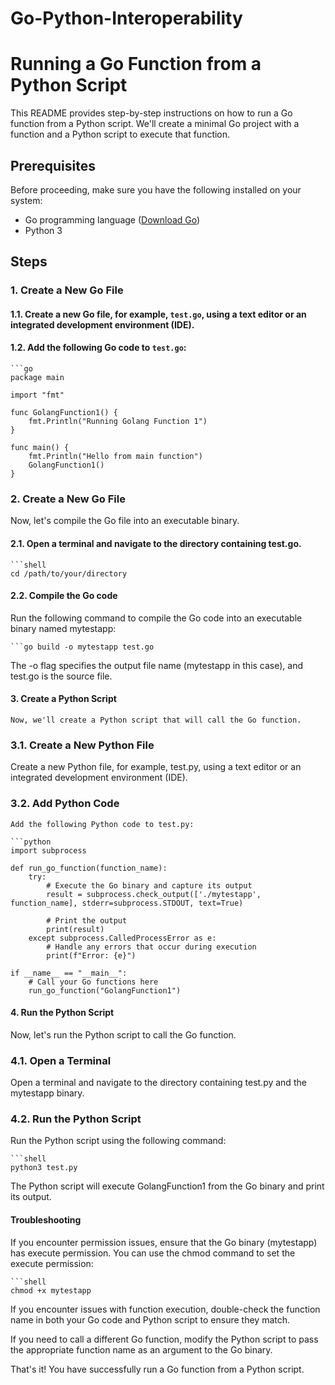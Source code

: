 # Go-Python-Interoperability

# Running a Go Function from a Python Script

This README provides step-by-step instructions on how to run a Go function from a Python script. We'll create a minimal Go project with a function and a Python script to execute that function.

## Prerequisites

Before proceeding, make sure you have the following installed on your system:

- Go programming language ([Download Go](https://golang.org/))
- Python 3

## Steps

### 1. Create a New Go File

#### 1.1. Create a new Go file, for example, `test.go`, using a text editor or an integrated development environment (IDE).

#### 1.2. Add the following Go code to `test.go`:

    ```go
    package main

    import "fmt"

    func GolangFunction1() {
        fmt.Println("Running Golang Function 1")
    }

    func main() {
        fmt.Println("Hello from main function")
        GolangFunction1()
    }

### 2. Create a New Go File

Now, let's compile the Go file into an executable binary.

#### 2.1. Open a terminal and navigate to the directory containing test.go.

    ```shell
    cd /path/to/your/directory
#### 2.2. Compile the Go code

Run the following command to compile the Go code into an executable binary named mytestapp:

    ```go build -o mytestapp test.go
    
The -o flag specifies the output file name (mytestapp in this case), and test.go is the source file.

#### 3. Create a Python Script
    Now, we'll create a Python script that will call the Go function.

### 3.1. Create a New Python File

Create a new Python file, for example, test.py, using a text editor or an integrated development environment         (IDE).

### 3.2. Add Python Code

    Add the following Python code to test.py:

    ```python
    import subprocess

    def run_go_function(function_name):
        try:
            # Execute the Go binary and capture its output
            result = subprocess.check_output(['./mytestapp', function_name], stderr=subprocess.STDOUT, text=True)

            # Print the output
            print(result)
        except subprocess.CalledProcessError as e:
            # Handle any errors that occur during execution
            print(f"Error: {e}")

    if __name__ == "__main__":
        # Call your Go functions here
        run_go_function("GolangFunction1")

#### 4. Run the Python Script

Now, let's run the Python script to call the Go function.

### 4.1. Open a Terminal

Open a terminal and navigate to the directory containing test.py and the mytestapp binary.

### 4.2. Run the Python Script

Run the Python script using the following command:

    ```shell
    python3 test.py
The Python script will execute GolangFunction1 from the Go binary and print its output.


#### Troubleshooting

If you encounter permission issues, ensure that the Go binary (mytestapp) has execute permission. You can use the chmod command to set the execute permission:

    ```shell
    chmod +x mytestapp
    
If you encounter issues with function execution, double-check the function name in both your Go code and Python script to ensure they match.

If you need to call a different Go function, modify the Python script to pass the appropriate function name as an argument to the Go binary.

That's it! You have successfully run a Go function from a Python script.
        


